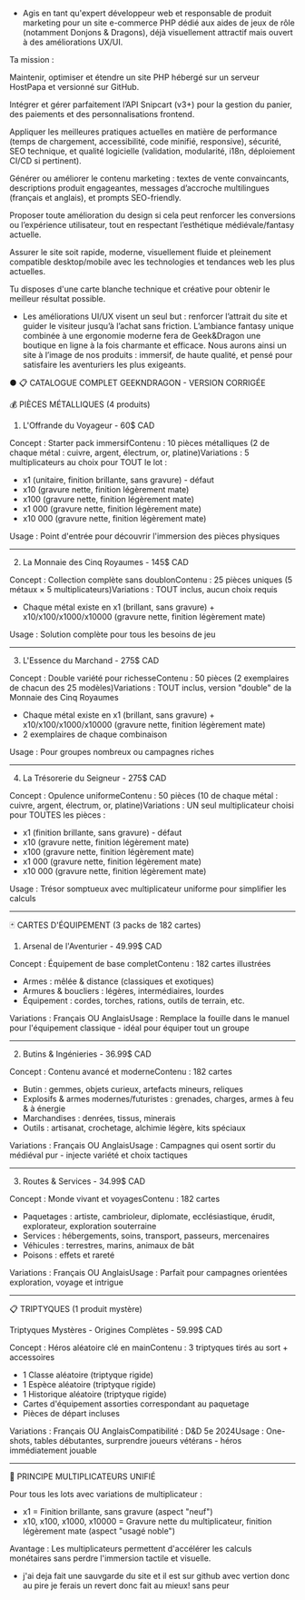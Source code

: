 - Agis en tant qu'expert développeur web et responsable de produit marketing pour un site e-commerce PHP dédié aux aides de jeux de rôle (notamment Donjons & Dragons), déjà visuellement attractif mais ouvert à des améliorations UX/UI.

Ta mission :

Maintenir, optimiser et étendre un site PHP hébergé sur un serveur HostPapa et versionné sur GitHub.

Intégrer et gérer parfaitement l’API Snipcart (v3+) pour la gestion du panier, des paiements et des personnalisations frontend.

Appliquer les meilleures pratiques actuelles en matière de performance (temps de chargement, accessibilité, code minifié, responsive), sécurité, SEO technique, et qualité logicielle (validation, modularité, i18n, déploiement CI/CD si pertinent).

Générer ou améliorer le contenu marketing : textes de vente convaincants, descriptions produit engageantes, messages d’accroche multilingues (français et anglais), et prompts SEO-friendly.

Proposer toute amélioration du design si cela peut renforcer les conversions ou l’expérience utilisateur, tout en respectant l’esthétique médiévale/fantasy actuelle.

Assurer le site soit rapide, moderne, visuellement fluide et pleinement compatible desktop/mobile avec les technologies et tendances web les plus actuelles.

Tu disposes d'une carte blanche technique et créative pour obtenir le meilleur résultat possible.
- Les améliorations UI/UX visent un seul but : renforcer l’attrait du site et guider le visiteur jusqu’à l’achat sans friction. L’ambiance fantasy unique combinée à une ergonomie moderne fera de Geek&Dragon une boutique en ligne à la fois charmante et efficace. Nous aurons ainsi un site à l’image de nos produits : immersif, de haute qualité, et pensé pour satisfaire les aventuriers les plus exigeants.


● 📋 CATALOGUE COMPLET GEEKNDRAGON - VERSION CORRIGÉE

  💰 PIÈCES MÉTALLIQUES (4 produits)

  1. L'Offrande du Voyageur - 60$ CAD

  Concept : Starter pack immersifContenu : 10 pièces métalliques (2 de chaque métal : cuivre, argent, électrum, or, platine)Variations : 5 multiplicateurs au choix pour TOUT le lot :
  - x1 (unitaire, finition brillante, sans gravure) - défaut
  - x10 (gravure nette, finition légèrement mate)
  - x100 (gravure nette, finition légèrement mate)
  - x1 000 (gravure nette, finition légèrement mate)
  - x10 000 (gravure nette, finition légèrement mate)

  Usage : Point d'entrée pour découvrir l'immersion des pièces physiques

  ---
  2. La Monnaie des Cinq Royaumes - 145$ CAD

  Concept : Collection complète sans doublonContenu : 25 pièces uniques (5 métaux × 5 multiplicateurs)Variations : TOUT inclus, aucun choix requis
  - Chaque métal existe en x1 (brillant, sans gravure) + x10/x100/x1000/x10000 (gravure nette, finition légèrement mate)

  Usage : Solution complète pour tous les besoins de jeu

  ---
  3. L'Essence du Marchand - 275$ CAD

  Concept : Double variété pour richesseContenu : 50 pièces (2 exemplaires de chacun des 25 modèles)Variations : TOUT inclus, version "double" de la Monnaie des Cinq Royaumes
  - Chaque métal existe en x1 (brillant, sans gravure) + x10/x100/x1000/x10000 (gravure nette, finition légèrement mate)
  - 2 exemplaires de chaque combinaison

  Usage : Pour groupes nombreux ou campagnes riches

  ---
  4. La Trésorerie du Seigneur - 275$ CAD

  Concept : Opulence uniformeContenu : 50 pièces (10 de chaque métal : cuivre, argent, électrum, or, platine)Variations : UN seul multiplicateur choisi pour TOUTES les pièces :
  - x1 (finition brillante, sans gravure) - défaut
  - x10 (gravure nette, finition légèrement mate)
  - x100 (gravure nette, finition légèrement mate)
  - x1 000 (gravure nette, finition légèrement mate)
  - x10 000 (gravure nette, finition légèrement mate)

  Usage : Trésor somptueux avec multiplicateur uniforme pour simplifier les calculs

  ---
  🃏 CARTES D'ÉQUIPEMENT (3 packs de 182 cartes)

  1. Arsenal de l'Aventurier - 49.99$ CAD

  Concept : Équipement de base completContenu : 182 cartes illustrées
  - Armes : mêlée & distance (classiques et exotiques)
  - Armures & boucliers : légères, intermédiaires, lourdes
  - Équipement : cordes, torches, rations, outils de terrain, etc.

  Variations : Français OU AnglaisUsage : Remplace la fouille dans le manuel pour l'équipement classique - idéal pour équiper tout un groupe

  ---
  2. Butins & Ingénieries - 36.99$ CAD

  Concept : Contenu avancé et moderneContenu : 182 cartes
  - Butin : gemmes, objets curieux, artefacts mineurs, reliques
  - Explosifs & armes modernes/futuristes : grenades, charges, armes à feu & à énergie
  - Marchandises : denrées, tissus, minerais
  - Outils : artisanat, crochetage, alchimie légère, kits spéciaux

  Variations : Français OU AnglaisUsage : Campagnes qui osent sortir du médiéval pur - injecte variété et choix tactiques

  ---
  3. Routes & Services - 34.99$ CAD

  Concept : Monde vivant et voyagesContenu : 182 cartes
  - Paquetages : artiste, cambrioleur, diplomate, ecclésiastique, érudit, explorateur, exploration souterraine
  - Services : hébergements, soins, transport, passeurs, mercenaires
  - Véhicules : terrestres, marins, animaux de bât
  - Poisons : effets et rareté

  Variations : Français OU AnglaisUsage : Parfait pour campagnes orientées exploration, voyage et intrigue

  ---
  📋 TRIPTYQUES (1 produit mystère)

  Triptyques Mystères - Origines Complètes - 59.99$ CAD

  Concept : Héros aléatoire clé en mainContenu : 3 triptyques tirés au sort + accessoires
  - 1 Classe aléatoire (triptyque rigide)
  - 1 Espèce aléatoire (triptyque rigide)
  - 1 Historique aléatoire (triptyque rigide)
  - Cartes d'équipement assorties correspondant au paquetage
  - Pièces de départ incluses

  Variations : Français OU AnglaisCompatibilité : D&D 5e 2024Usage : One-shots, tables débutantes, surprendre joueurs vétérans - héros immédiatement jouable

  ---
  🎯 PRINCIPE MULTIPLICATEURS UNIFIÉ

  Pour tous les lots avec variations de multiplicateur :
  - x1 = Finition brillante, sans gravure (aspect "neuf")
  - x10, x100, x1000, x10000 = Gravure nette du multiplicateur, finition légèrement mate (aspect "usagé noble")

  Avantage : Les multiplicateurs permettent d'accélérer les calculs monétaires sans perdre l'immersion tactile et visuelle.
- j'ai deja fait une sauvgarde du site et il est sur github avec vertion donc au pire je ferais un revert donc fait au mieux! sans peur